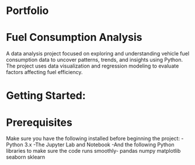 # Portfolio
# Fuel Consumption Analysis
A data analysis project focused on exploring and understanding vehicle fuel consumption data to uncover patterns, trends, and insights using Python. The project uses data visualization and regression modeling to evaluate factors affecting fuel efficiency.
# Getting Started: 
# Prerequisites
Make sure you have the following installed before beginning the project:
-Python 3.x
-The Jupyter Lab and Notebook
-And the following Python libraries to make sure the code runs smoothly- 
pandas
numpy
matplotlib
seaborn
sklearn


